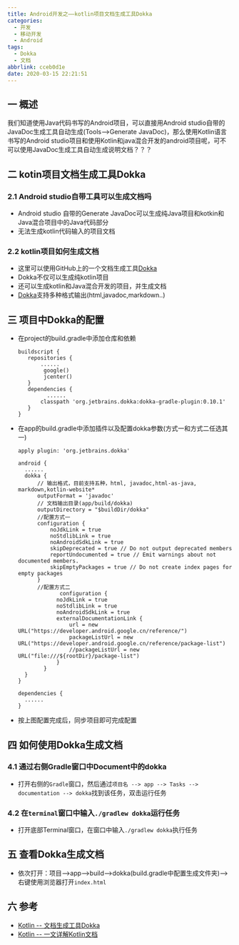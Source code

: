 ```yaml
---
title: Android开发之——kotlin项目文档生成工具Dokka
categories:
  - 开发
  - 移动开发
  - Android
tags:
  - Dokka
  - 文档
abbrlink: cceb0d1e
date: 2020-03-15 22:21:51
---
```

## 一 概述

我们知道使用Java代码书写的Android项目，可以直接用Android studio自带的JavaDoc生成工具自动生成(Tools—>Generate JavaDoc)，那么使用Kotlin语言书写的Android studio项目和使用Kotlin和java混合开发的android项目呢，可不可以使用JavaDoc生成工具自动生成说明文档？？？
<!--more-->

## 二 kotin项目文档生成工具Dokka

### 2.1 Android studio自带工具可以生成文档吗

* Android studio 自带的Generate JavaDoc可以生成纯Java项目和kotkin和Java混合项目中的Java代码部分
* 无法生成kotlin代码输入的项目文档

### 2.2 kotlin项目如何生成文档

* 这里可以使用GitHub上的一个文档生成工具[Dokka][11]
* Dokka不仅可以生成纯kotlin项目
* 还可以生成kotlin和Java混合开发的项目，并生成文档
* [Dokka][11]支持多种格式输出(html,javadoc,markdown..)

## 三 项目中Dokka的配置

* 在project的build.gradle中添加仓库和依赖

  ```
  buildscript {
     repositories {
         ......
          google()
          jcenter()
     }
     dependencies {
    	   ......
         classpath 'org.jetbrains.dokka:dokka-gradle-plugin:0.10.1'
     }
  }
  ```

* 在app的build.gradle中添加插件以及配置dokka参数(方式一和方式二任选其一)

  ```
  apply plugin: 'org.jetbrains.dokka'
  
  android {
    ......
    dokka {
        // 输出格式，目前支持五种，html, javadoc,html-as-java, markdown,kotlin-website* 
        outputFormat = 'javadoc' 
        // 文档输出目录(app/build/dokka)
        outputDirectory = "$buildDir/dokka" 
        //配置方式一
        configuration {
            noJdkLink = true
            noStdlibLink = true
            noAndroidSdkLink = true
            skipDeprecated = true // Do not output deprecated members
            reportUndocumented = true // Emit warnings about not documented members.
            skipEmptyPackages = true // Do not create index pages for empty packages
        }
        //配置方式二
               configuration {
              noJdkLink = true
              noStdlibLink = true
              noAndroidSdkLink = true
              externalDocumentationLink {
                  url = new URL("https://developer.android.google.cn/reference/")
                  packageListUrl = new URL("https://developer.android.google.cn/reference/package-list")
                  //packageListUrl = new URL("file:///${rootDir}/package-list")
              }
          }
    }
  }
  
  dependencies {
    ......
  }
  
  ```

* 按上图配置完成后，同步项目即可完成配置

## 四 如何使用Dokka生成文档

### 4.1 通过右侧Gradle窗口中Document中的dokka

* 打开右侧的`Gradle`窗口，然后通过`项目名 --> app --> Tasks --> documentation --> dokka`找到该任务，双击运行任务

### 4.2 在`terminal`窗口中输入`./gradlew dokka`运行任务

* 打开底部Terminal窗口，在窗口中输入`./gradlew dokka`执行任务

## 五 查看Dokka生成文档

* 依次打开：项目—>app—>build—>dokka(build.gradle中配置生成文件夹)—>右键使用浏览器打开`index.html`

## 六 参考

* [Kotlin -- 文档生成工具Dokka][12]
* [Kotlin -- 一文详解Kotlin文档][13]

[11]:https://github.com/Kotlin/dokka
[12]:https://blog.csdn.net/qq_36518248/article/details/104212783?depth_1-utm_source=distribute.pc_relevant.none-task&utm_source=distribute.pc_relevant.none-task
[13]:https://blog.csdn.net/qq_36518248/article/details/103847649
